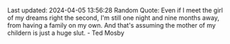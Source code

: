 Last updated: 2024-04-05 13:56:28
Random Quote: Even if I meet the girl of my dreams right the second, I'm still one night and nine months away, from having a family on my own. And that's assuming the mother of my childern is just a huge slut. - Ted Mosby